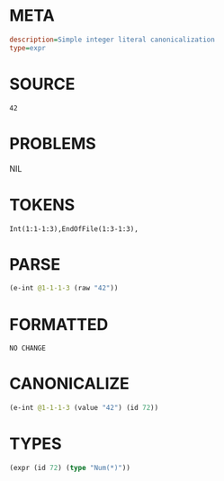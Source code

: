 # META
~~~ini
description=Simple integer literal canonicalization
type=expr
~~~
# SOURCE
~~~roc
42
~~~
# PROBLEMS
NIL
# TOKENS
~~~zig
Int(1:1-1:3),EndOfFile(1:3-1:3),
~~~
# PARSE
~~~clojure
(e-int @1-1-1-3 (raw "42"))
~~~
# FORMATTED
~~~roc
NO CHANGE
~~~
# CANONICALIZE
~~~clojure
(e-int @1-1-1-3 (value "42") (id 72))
~~~
# TYPES
~~~clojure
(expr (id 72) (type "Num(*)"))
~~~
